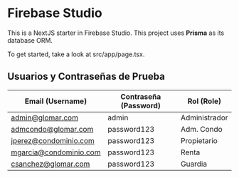 # Firebase Studio

This is a NextJS starter in Firebase Studio. This project uses **Prisma** as its database ORM.

To get started, take a look at src/app/page.tsx.

## Usuarios y Contraseñas de Prueba

| Email (Username)       | Contraseña (Password) | Rol (Role)          |
|------------------------|-----------------------|---------------------|
| admin@glomar.com       | admin                 | Administrador       |
| admcondo@glomar.com    | password123           | Adm. Condo          |
| jperez@condominio.com  | password123           | Propietario         |
| mgarcia@condominio.com | password123           | Renta               |
| csanchez@glomar.com    | password123           | Guardia             |
